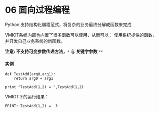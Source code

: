 # 06 面向过程编程
Python 支持结构化编程范式，将复杂的业务最终分解成函数来完成 

VMIOT系统内部也内置了很多函数可以使用，从而可以：
使用系统提供的函数，并开发自己业务系统的新函数。

**注意:  不支持可变参数传递方法，**``*`` **与 关键字参数** ``**``

#### 实例
```
def TestAdd(arg0,arg1):
	return arg0 + arg1

print "TestAdd(1,2) = ",TestAdd(1,2)
```
VMIOT下的运行结果：
```
PRINT: TestAdd(1,2) =  3
```